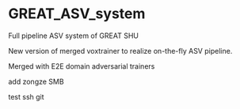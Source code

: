 # GREAT_ASV_system

Full pipeline ASV system of GREAT SHU

New version of merged voxtrainer to realize on-the-fly ASV pipeline.

Merged with E2E domain adversarial trainers

add zongze SMB

test ssh git